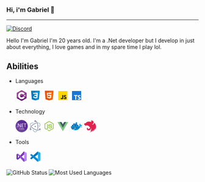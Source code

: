 ### Hi, i'm Gabriel 👋
---

[![Discord](https://img.shields.io/static/v1?label=Discord&message=Vulcan%234805&color=a35fe3&logoColor=ffffff&style=for-the-badge&logo=discord)](https://discord.com/users/203713369927057408)

Hello I'm Gabriel I'm 20 years old. I'm a .Net developer but I develop in just about everything, I love games and in my spare time I play lol.

## Abilities

* Languages

  ![C#](https://raw.githubusercontent.com/Gabriel-Paulucci/Gabriel-Paulucci/master/images/c-sharp.png)
  ![Css](https://raw.githubusercontent.com/Gabriel-Paulucci/Gabriel-Paulucci/master/images/css3.png)
  ![Html](https://raw.githubusercontent.com/Gabriel-Paulucci/Gabriel-Paulucci/master/images/html-5.png)
  ![JavaScript](https://raw.githubusercontent.com/Gabriel-Paulucci/Gabriel-Paulucci/master/images/javascript.png)
  ![TypeScript](https://raw.githubusercontent.com/Gabriel-Paulucci/Gabriel-Paulucci/master/images/typescript.png)
  
* Technology
  
  ![DotNet](https://raw.githubusercontent.com/Gabriel-Paulucci/Gabriel-Paulucci/master/images/dot-net.png)
  ![ElectronNet](https://raw.githubusercontent.com/Gabriel-Paulucci/Gabriel-Paulucci/master/images/electron-net.png)
  ![NodeJs](https://raw.githubusercontent.com/Gabriel-Paulucci/Gabriel-Paulucci/master/images/node-js.png)
  ![VueJs](https://raw.githubusercontent.com/Gabriel-Paulucci/Gabriel-Paulucci/master/images/vue-js.png)
  ![Docker](https://raw.githubusercontent.com/Gabriel-Paulucci/Gabriel-Paulucci/master/images/docker.png)
  ![NestJs](https://raw.githubusercontent.com/Gabriel-Paulucci/Gabriel-Paulucci/master/images/nest-js.png)

* Tools

  ![Visual Studio](https://raw.githubusercontent.com/Gabriel-Paulucci/Gabriel-Paulucci/master/images/visual-studio-2019.png)
  ![Visual Studio Code](https://raw.githubusercontent.com/Gabriel-Paulucci/Gabriel-Paulucci/master/images/visual-studio-code-2019.png)

![GitHub Status](https://github-readme-stats.vercel.app/api?username=gabriel-paulucci&show_icons=true&title_color=8544c2&icon_color=8544c2&text_color=4F5159&bg_color=F3F3F3)
![Most Used Languages](https://github-readme-stats.vercel.app/api/top-langs/?username=gabriel-paulucci&layout=compact&title_color=8544c2)